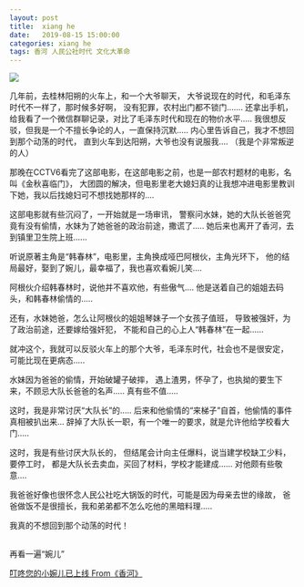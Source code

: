 ```yaml
---
layout: post
title:  xiang he
date:   2019-08-15 15:00:00
categories: xiang he
tags: 香河 人民公社时代 文化大革命
---
```


![](http://ww1.sinaimg.cn/large/6a362e2dgy1g60disvvtuj20le0gm0tm.jpg)

几年前，去桂林阳朔的火车上，和一个大爷聊天，
大爷说现在的时代，和毛泽东时代不一样了，那时候多好啊，
没有犯罪，农村出门都不锁门.......
还拿出手机，给我看了一个微信群聊记录，对比了毛泽东时代和现在的物价水平.....
我很想反驳，但我是一个不擅长争论的人，一直保持沉默.....
内心里告诉自己，我才不想回到那个动荡的时代，
直到火车到达阳朔，大爷也没有说服我....
（我是个非常叛逆的人）

那晚在CCTV6看完了这部电影，在这部电影之前，也是一部农村题材的电影，名叫《金秋喜临门》，
大团圆的解决，但电影里老大媳妇真的让我想冲进电影里教训下她，我以后找媳妇可不想找她那样的....

这部电影就有些沉闷了，一开始就是一场审讯，
警察问水妹，她的大队长爸爸究竟有没有偷情，水妹为了她爸爸的政治前途，撒谎了.....
她后来也离开了香河，去到镇里卫生院上班......

听说原著主角是“韩春林”，电影里，主角换成哑巴阿根伙，主角光环下，
他的结局最好，娶到了婉儿，最幸福了，我也喜欢看婉儿笑....

阿根伙介绍韩春林时，说他并不喜欢他，有些傲气....
他是送着自己的姐姐去码头，和韩春林偷情的.....

还有，水妹她爸，怎么让阿根伙的姐姐琴妹子一个女孩子值班，
导致被强奸，为了政治前途，还要嫁给强奸犯，
不能和自己的心上人“韩春林”在一起......

就冲这个，我就可以反驳火车上的那个大爷，毛泽东时代，社会也不是很安定，
可能比现在更病态.....

水妹因为爸爸的偷情，开始破罐子破摔，
遇上渣男，怀孕了，也执拗的要生下来，不顾忌大队长爸爸的名声.....
真有些不值.....

这时，我是非常讨厌“大队长”的.....
后来和他偷情的“来梯子”自首，他偷情的事件真相被扒出来...
辞掉了大队长一职，有一个唯一的要求，就是允许他给学校看大门.....

这时，我是有些讨厌大队长的，
但结尾会计向主任爆料，说当建学校缺工少料，要停工时，
都是大队长去卖血，买回了材料，学校才能建成......
对他颇有些敬意....

我爸爸好像也很怀念人民公社吃大锅饭的时代，可能是因为母亲去世的缘故，
爸爸做饭不是很擅长，我和弟弟都不怎么吃他的黑暗料理.....

我真的不想回到那个动荡的时代！


##  
再看一遍“婉儿”

[叮咚您的小婉儿已上线 From《香河》](https://weibo.com/tv/v/GsXeKtGuo?fid=1034:4269008896103609)


